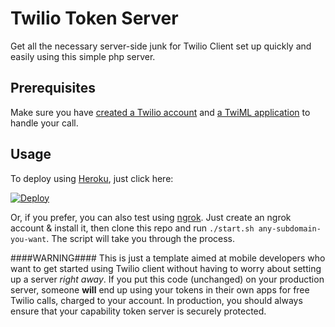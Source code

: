Twilio Token Server
===================

Get all the necessary server-side junk for Twilio Client set up quickly and easily using this simple php server.


Prerequisites
-------------
Make sure you have [created a Twilio account](https://www.twilio.com/try-twilio) and [a TwiML application](https://www.twilio.com/user/account/apps/) to handle your call.

Usage
-----
To deploy using [Heroku](https://heroku.com/), just click here:

[![Deploy](https://www.herokucdn.com/deploy/button.png)](https://heroku.com/deploy)

Or, if you prefer, you can also test using [ngrok](https://ngrok.com/). Just create an ngrok account & install it, then clone this repo and run `./start.sh any-subdomain-you-want`. The script will take you through the process.

####WARNING####
This is just a template aimed at mobile developers who want to get started using Twilio client without having to worry about setting up a server *right away*. If you put this code (unchanged) on your production server, someone **will** end up using your tokens in their own apps for free Twilio calls, charged to your account. In production, you should always ensure that your capability token server is securely protected.
